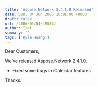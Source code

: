 ```yaml
---
title: 'Aspose.Network 2.4.1.0 Released'
date: Sun, 04 Jun 2006 10:01:00 +0000
draft: false
url: /2006/06/04/49586/
author: Iret
summary: ''
tags: ['Kyle Huang']
---
```


Dear Customers,

We've released Aspose.Network 2.4.1.0.

*   Fixed some bugs in iCalendar features

Thanks.







